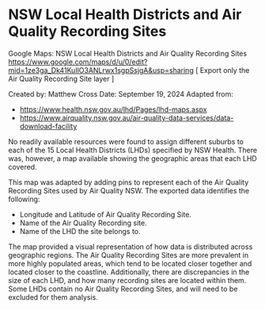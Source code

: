 # NSW Local Health Districts and Air Quality Recording Sites

Google Maps: NSW Local Health Districts and Air Quality Recording Sites
https://www.google.com/maps/d/u/0/edit?mid=1ze3ga_Dk41KuIlO3ANLrwx1sgpSsjgA&usp=sharing
[ Export only the Air Quality Recording Site layer ]

Created by: Matthew Cross
Date: September 19, 2024
Adapted from: 
- https://www.health.nsw.gov.au/lhd/Pages/lhd-maps.aspx
- https://www.airquality.nsw.gov.au/air-quality-data-services/data-download-facility 

No readily available resources were found to assign different suburbs to each of the 15 Local 
Health Districts (LHDs) specified by NSW Health. There was, however, a map available showing
the geographic areas that each LHD covered.

This map was adapted by adding pins to represent each of the Air Quality Recording Sites 
used by Air Quality NSW. The exported data identifies the following:
- Longitude and Latitude of Air Quality Recording Site.
- Name of the Air Quality Recording site.
- Name of the LHD the site belongs to.

The map provided a visual representation of how data is distributed across geographic
regions. The Air Quality Recording Sites are more prevalent in more highly populated areas, which
tend to be located closer together and located closer to the coastline. Additionally, there are
discrepancies in the size of each LHD, and how many recording sites are located within them. Some
LHDs contain no Air Quality Recording Sites, and will need to be excluded for them analysis.